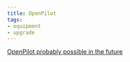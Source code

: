 ```yaml
---
title: OpenPilot
tags:
- equipment
- upgrade
---
```

[OpenPilot probably possible in the future](https://www.promasterforum.com/threads/porting-openpilot-to-2022-promaster.98363/)
